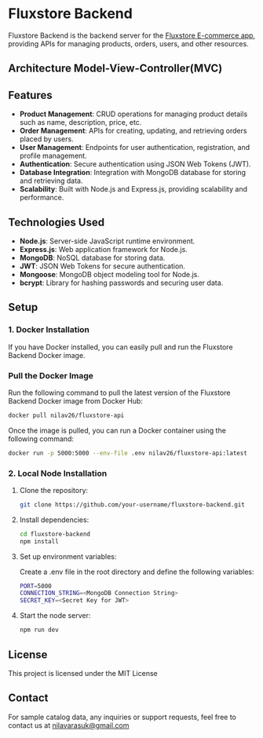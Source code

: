 # Fluxstore Backend

Fluxstore Backend is the backend server for the [Fluxstore E-commerce app](https://github.com/Nilav2608/fluxestore_E-commerce), providing APIs for managing products, orders, users, and other resources.

## Architecture Model-View-Controller(MVC)

## Features

- **Product Management**: CRUD operations for managing product details such as name, description, price, etc.
- **Order Management**: APIs for creating, updating, and retrieving orders placed by users.
- **User Management**: Endpoints for user authentication, registration, and profile management.
- **Authentication**: Secure authentication using JSON Web Tokens (JWT).
- **Database Integration**: Integration with MongoDB database for storing and retrieving data.
- **Scalability**: Built with Node.js and Express.js, providing scalability and performance.

## Technologies Used

- **Node.js**: Server-side JavaScript runtime environment.
- **Express.js**: Web application framework for Node.js.
- **MongoDB**: NoSQL database for storing data.
- **JWT**: JSON Web Tokens for secure authentication.
- **Mongoose**: MongoDB object modeling tool for Node.js.
- **bcrypt**: Library for hashing passwords and securing user data.

## Setup

### 1. Docker Installation

If you have Docker installed, you can easily pull and run the Fluxstore Backend Docker image.

### Pull the Docker Image

Run the following command to pull the latest version of the Fluxstore Backend Docker image from Docker Hub:

```bash
docker pull nilav26/fluxstore-api
```

Once the image is pulled, you can run a Docker container using the following command:

```bash
docker run -p 5000:5000 --env-file .env nilav26/fluxstore-api:latest
```

### 2. Local Node Installation

1. Clone the repository:

   ```bash
   git clone https://github.com/your-username/fluxstore-backend.git

2. Install dependencies:

   ```bash
   cd fluxstore-backend
   npm install
   ```

3. Set up environment variables:
   
   Create a .env file in the root directory and define the following variables:
   ```bash
   PORT=5000
   CONNECTION_STRING=<MongoDB Connection String>
   SECRET_KEY=<Secret Key for JWT>
   ```

4. Start the node server:
   ```bash
   npm run dev
   ```
## License

This project is licensed under the MIT License

## Contact

For sample catalog data, any inquiries or support requests, feel free to contact us at nilavarasuk@gmail.com

   
       
